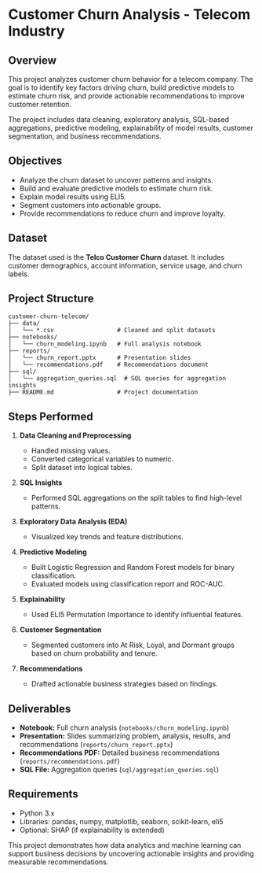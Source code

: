 # Customer Churn Analysis - Telecom Industry

## Overview

This project analyzes customer churn behavior for a telecom company. The goal is to identify key factors driving churn, build predictive models to estimate churn risk, and provide actionable recommendations to improve customer retention.

The project includes data cleaning, exploratory analysis, SQL-based aggregations, predictive modeling, explainability of model results, customer segmentation, and business recommendations.

## Objectives

* Analyze the churn dataset to uncover patterns and insights.
* Build and evaluate predictive models to estimate churn risk.
* Explain model results using ELI5.
* Segment customers into actionable groups.
* Provide recommendations to reduce churn and improve loyalty.

## Dataset

The dataset used is the **Telco Customer Churn** dataset.
It includes customer demographics, account information, service usage, and churn labels.

## Project Structure

```
customer-churn-telecom/
├── data/
│   └── *.csv                  # Cleaned and split datasets
├── notebooks/
│   └── churn_modeling.ipynb   # Full analysis notebook
├── reports/
│   └── churn_report.pptx      # Presentation slides
│   └── recommendations.pdf    # Recommendations document
├── sql/
│   └── aggregation_queries.sql  # SQL queries for aggregation insights
├── README.md                  # Project documentation
```

## Steps Performed

1. **Data Cleaning and Preprocessing**

   * Handled missing values.
   * Converted categorical variables to numeric.
   * Split dataset into logical tables.

2. **SQL Insights**

   * Performed SQL aggregations on the split tables to find high-level patterns.

3. **Exploratory Data Analysis (EDA)**

   * Visualized key trends and feature distributions.

4. **Predictive Modeling**

   * Built Logistic Regression and Random Forest models for binary classification.
   * Evaluated models using classification report and ROC-AUC.

5. **Explainability**

   * Used ELI5 Permutation Importance to identify influential features.

6. **Customer Segmentation**

   * Segmented customers into At Risk, Loyal, and Dormant groups based on churn probability and tenure.

7. **Recommendations**

   * Drafted actionable business strategies based on findings.

## Deliverables

* **Notebook:** Full churn analysis (`notebooks/churn_modeling.ipynb`)
* **Presentation:** Slides summarizing problem, analysis, results, and recommendations (`reports/churn_report.pptx`)
* **Recommendations PDF:** Detailed business recommendations (`reports/recommendations.pdf`)
* **SQL File:** Aggregation queries (`sql/aggregation_queries.sql`)

## Requirements

* Python 3.x
* Libraries: pandas, numpy, matplotlib, seaborn, scikit-learn, eli5
* Optional: SHAP (if explainability is extended)



This project demonstrates how data analytics and machine learning can support business decisions by uncovering actionable insights and providing measurable recommendations.

